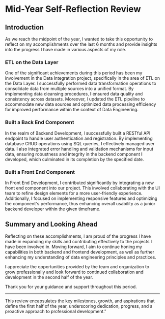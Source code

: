 # Mid-Year Self-Reflection Review

## Introduction

As we reach the midpoint of the year, I wanted to take this opportunity to reflect on my accomplishments over the last 6 months and provide insights into the progress I have made in various aspects of my role.

### ETL on the Data Layer

One of the significant achievements during this period has been my involvement in the Data Integration project, specifically in the area of ETL on the Data Layer. I successfully performed data transformation operations to consolidate data from multiple sources into a unified format. By implementing data cleansing procedures, I ensured data quality and consistency across datasets. Moreover, I updated the ETL pipeline to accommodate new data sources and optimized data processing efficiency for improved performance within the context of Data Engineering.

### Built a Back End Component

In the realm of Backend Development, I successfully built a RESTful API endpoint to handle user authentication and registration. By implementing database CRUD operations using SQL queries, I effectively managed user data. I also integrated error handling and validation mechanisms for input data, ensuring robustness and integrity in the backend component I developed, which culminated in its completion by the specified date.

### Built a Front End Component

In Front End Development, I contributed significantly by integrating a new front end component into our project. This involved collaborating with the UI team to refine design elements for a more user-friendly experience. Additionally, I focused on implementing responsive features and optimizing the component's performance, thus enhancing overall usability as a junior backend developer within the given timeframe.

## Summary and Looking Ahead

Reflecting on these accomplishments, I am proud of the progress I have made in expanding my skills and contributing effectively to the projects I have been involved in. Moving forward, I aim to continue honing my capabilities in both backend and frontend development, as well as further enhancing my understanding of data engineering principles and practices.

I appreciate the opportunities provided by the team and organization to grow professionally and look forward to continued collaboration and development in the second half of the year.

Thank you for your guidance and support throughout this period.

---

This review encapsulates the key milestones, growth, and aspirations that define the first half of the year, underscoring dedication, progress, and a proactive approach to professional development."
